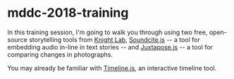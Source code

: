 # mddc-2018-training

In this training session, I'm going to walk you through using two free, open-source storytelling tools from [Knight Lab](https://knightlab.northwestern.edu/projects/), [Soundcite.js](https://juxtapose.knightlab.com/) -- a tool for embedding audio in-line in text stories -- and [Juxtapose.js](https://juxtapose.knightlab.com/) -- a tool for comparing changes in photographs.

You may already be familiar with [Timeline.js](http://timeline.knightlab.com/), an interactive timeline tool.
